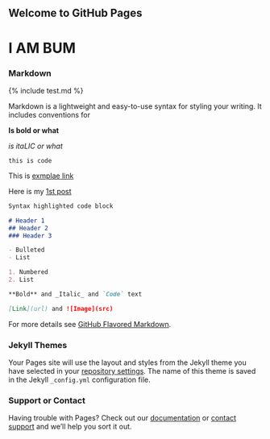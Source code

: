 ## Welcome to GitHub Pages

# I AM BUM

### Markdown

{% include test.md %}

Markdown is a lightweight and easy-to-use syntax for styling your writing. It includes conventions for

**Is bold or what**

_is itaLIC or what_

`this is code`

This is [exmplae link](https://google.com "what is bwang title")

Here is my [1st post](/2017/firstpost.html)

```markdown
Syntax highlighted code block

# Header 1
## Header 2
### Header 3

- Bulleted
- List

1. Numbered
2. List

**Bold** and _Italic_ and `Code` text

[Link](url) and ![Image](src)
```

For more details see [GitHub Flavored Markdown](https://guides.github.com/features/mastering-markdown/).

### Jekyll Themes

Your Pages site will use the layout and styles from the Jekyll theme you have selected in your [repository settings](https://github.com/bwang0/bwang0.github.io/settings). The name of this theme is saved in the Jekyll `_config.yml` configuration file.

### Support or Contact

Having trouble with Pages? Check out our [documentation](https://help.github.com/categories/github-pages-basics/) or [contact support](https://github.com/contact) and we’ll help you sort it out.
